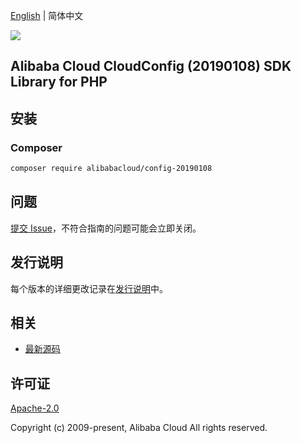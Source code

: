 [English](README.md) | 简体中文

![](https://aliyunsdk-pages.alicdn.com/icons/AlibabaCloud.svg)

## Alibaba Cloud CloudConfig (20190108) SDK Library for PHP

## 安装

### Composer

```bash
composer require alibabacloud/config-20190108
```

## 问题

[提交 Issue](https://github.com/aliyun/alibabacloud-sdk/issues/new)，不符合指南的问题可能会立即关闭。

## 发行说明

每个版本的详细更改记录在[发行说明](./ChangeLog.txt)中。

## 相关

* [最新源码](https://github.com/aliyun/alibabacloud-sdk)

## 许可证

[Apache-2.0](http://www.apache.org/licenses/LICENSE-2.0)

Copyright (c) 2009-present, Alibaba Cloud All rights reserved.
